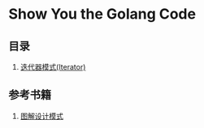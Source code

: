 # Show You the Golang Code

## 目录
1. [迭代器模式(Iterator)](./designPattern/Iterator)

## 参考书籍
1. [图解设计模式](https://book.douban.com/subject/26933281/)

